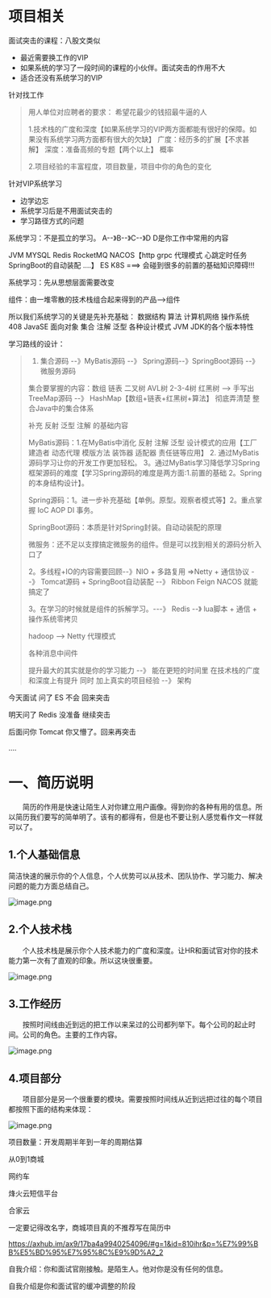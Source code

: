 # 项目相关

面试突击的课程：八股文类似

- 最近需要换工作的VIP
- 如果系统的学习了一段时间的课程的小伙伴。面试突击的作用不大
- 适合还没有系统学习的VIP


针对找工作

> 用人单位对应聘者的要求： 希望花最少的钱招最牛逼的人
>
> 1.技术栈的广度和深度【如果系统学习的VIP两方面都能有很好的保障。如果没有系统学习两方面都有很大的欠缺】  广度：经历多的扩展【不求甚解】  深度：准备高频的专题【两个以上】 概率
>
> 2.项目经验的丰富程度，项目数量，项目中你的角色的变化



针对VIP系统学习

- 边学边忘
- 系统学习后是不用面试突击的
- 学习路径方式的问题

系统学习：不是孤立的学习。 A--》B--》C--》D D是你工作中常用的内容

JVM  MYSQL  Redis RocketMQ  NACOS【http grpc 代理模式 心跳定时任务 SpringBoot的自动装配 ....】 ES K8S ===> 会碰到很多的前置的基础知识障碍!!!

系统学习：先从思想层面需要改变

组件：由一堆零散的技术栈组合起来得到的产品-->组件

所以我们系统学习的关键是先补充基础： 数据结构 算法 计算机网络 操作系统 408 JavaSE 面向对象 集合 注解 泛型 各种设计模式 JVM JDK的各个版本特性

学习路线的设计：

> 1. 集合源码 --》MyBatis源码 --》 Spring源码--》SpringBoot源码 --》 微服务源码
>
> 集合要掌握的内容：数组 链表 二叉树 AVL树 2-3-4树 红黑树 --> 手写出 TreeMap源码 --》 HashMap【数组+链表+红黑树+算法】 彻底弄清楚 整合Java中的集合体系
>
> 补充 反射 泛型 注解 的基础内容
>
> MyBatis源码：1.在MyBatis中消化 反射 注解 泛型 设计模式的应用【工厂 建造者 动态代理 模版方法 装饰器 适配器 责任链等应用】 2. 通过MyBatis源码学习让你的开发工作更加轻松。 3。通过MyBatis学习降低学习Spring框架源码的难度【学习Spring源码的难度是两方面:1.前置的基础 2。Spring的本身结构设计】。
>
> Spring源码：1。进一步补充基础【单例。原型。观察者模式等】2。重点掌握 IoC AOP DI 事务。
>
> SpringBoot源码：本质是针对Spring封装。自动动装配的原理
>
> 微服务：还不足以支撑搞定微服务的组件。但是可以找到相关的源码分析入口了
>
> 2。多线程+IO的内容需要回顾--》NIO + 多路复用 =>Netty + 通信协议 --》 Tomcat源码 + SpringBoot自动装配 --》 Ribbon Feign  NACOS 就能搞定了
>
> 3。在学习的时候就是组件的拆解学习。---》 Redis --》 lua脚本 + 通信 + 操作系统零拷贝
>
> hadoop --> Netty 代理模式
>
> 各种消息中间件
>
> 提升最大的其实就是你的学习能力 --》 能在更短的时间里 在技术栈的广度和深度上有提升 同时 加上真实的项目经验 --》 架构



今天面试 问了 ES 不会 回来突击

明天问了 Redis 没准备 继续突击

后面问你 Tomcat 你又懵了。回来再突击

....





# 一、简历说明

&emsp;&emsp;简历的作用是快速让陌生人对你建立用户画像。得到你的各种有用的信息。所以简历我们要写的简单明了。该有的都得有，但是也不要让别人感觉看作文一样就可以了。

## 1.个人基础信息

简洁快速的展示你的个人信息，个人优势可以从技术、团队协作、学习能力、解决问题的能力方面总结自己。

![image.png](https://fynotefile.oss-cn-zhangjiakou.aliyuncs.com/fynote/fyfile/1462/1723787399027/3e09f20a9d3c4663b1d3c9a3c8bd7580.png)

## 2.个人技术栈

&emsp;&emsp;个人技术栈是展示你个人技术能力的广度和深度。让HR和面试官对你的技术能力第一次有了直观的印象。所以这块很重要。

![image.png](https://fynotefile.oss-cn-zhangjiakou.aliyuncs.com/fynote/fyfile/1462/1723787399027/c101c3339e8f4a3d91ed2c62721ecb30.jpg)

## 3.工作经历

&emsp;&emsp;按照时间线由近到远的把工作以来呆过的公司都列举下。每个公司的起止时间。公司的角色。主要的工作内容。

![image.png](https://fynotefile.oss-cn-zhangjiakou.aliyuncs.com/fynote/fyfile/1462/1723787399027/f754a185e2a54e3b8ecc3391e8ba7890.png)

## 4.项目部分

&emsp;&emsp;项目部分是另一个很重要的模块。需要按照时间线从近到远把过往的每个项目都按照下面的结构来体现：

![image.png](https://fynotefile.oss-cn-zhangjiakou.aliyuncs.com/fynote/fyfile/1462/1723787399027/075192c8b6734ff7a475eccd3d7abe51.jpg)

项目数量：开发周期半年到一年的周期估算

从0到1商城

网约车

烽火云短信平台

合家云

一定要记得改名字，商城项目真的不推荐写在简历中

https://axhub.im/ax9/17ba4a9940254096/#g=1&id=810ihr&p=%E7%99%BB%E5%BD%95%E7%95%8C%E9%9D%A2_2


自我介绍：你和面试官刚接触。是陌生人。他对你是没有任何的信息。

自我介绍是你和面试官的缓冲调整的阶段